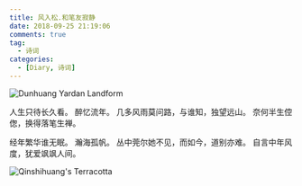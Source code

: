 ```yaml
---
title: 风入松.和笔友寂静
date: 2018-09-25 21:19:06
comments: true
tag: 
  - 诗词
categories:
  - [Diary, 诗词]
---
```


![Dunhuang Yardan Landform](http://oss.xknife.net/Dunhuang_Yardan_Landform.JPG)

人生只待长久看。
醉忆流年。
几多风雨莫问路，与谁知，独望远山。
奈何半生倥偬，换得落笔生禅。

经年繁华谁无眠。
瀚海孤帆。
丛中莞尔她不见，而如今，道别亦难。
自言中年风度，犹爱飒飒人间。

![Qinshihuang's Terracotta](http://oss.xknife.net/Qinshihuang's_Terracotta.JPG)
